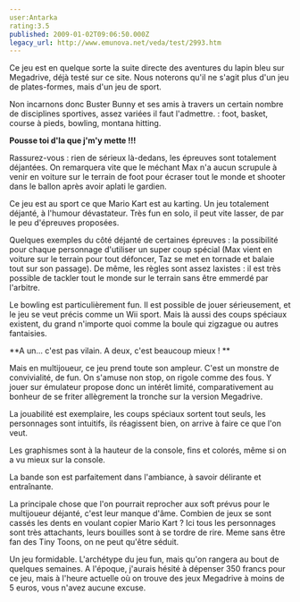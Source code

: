 ```yaml
---
user:Antarka
rating:3.5
published: 2009-01-02T09:06:50.000Z
legacy_url: http://www.emunova.net/veda/test/2993.htm
---
```

Ce jeu est en quelque sorte la suite directe des aventures du lapin bleu sur Megadrive, déjà testé sur ce site. Nous noterons qu'il ne s'agit plus d'un jeu de plates-formes, mais d'un jeu de sport.  

  

Non incarnons donc Buster Bunny et ses amis à travers un certain nombre de disciplines sportives, assez variées il faut l'admettre. : foot, basket, course à pieds, bowling, montana hitting.  

  

**Pousse toi d'la que j'm'y mette !!!**  

  

Rassurez-vous : rien de sérieux là-dedans, les épreuves sont totalement déjantées. On remarquera vite que le méchant Max n'a aucun scrupule à venir en voiture sur le terrain de foot pour écraser tout le monde et shooter dans le ballon après avoir aplati le gardien.  

  

Ce jeu est au sport ce que Mario Kart est au karting. Un jeu totalement déjanté, à l'humour dévastateur. Très fun en solo, il peut vite lasser, de par le peu d'épreuves proposées.  

  

Quelques exemples du côté déjanté de certaines épreuves : la possibilité pour chaque personnage d'utiliser un super coup spécial (Max vient en voiture sur le terrain pour tout défoncer, Taz se met en tornade et balaie tout sur son passage). De même, les règles sont assez laxistes : il est très possible de tackler tout le monde sur le terrain sans être emmerdé par l'arbitre.  

  

Le bowling est particulièrement fun. Il est possible de jouer sérieusement, et le jeu se veut précis comme un Wii sport. Mais là aussi des coups spéciaux existent, du grand n'importe quoi comme la boule qui zigzague ou autres fantaisies.  

  

**A un... c'est pas vilain. A deux, c'est beaucoup mieux ! **  

  

Mais en multijoueur, ce jeu prend toute son ampleur. C'est un monstre de convivialité, de fun. On s'amuse non stop, on rigole comme des fous. Y jouer sur émulateur propose donc un intérêt limité, comparativement au bonheur de se friter allègrement la tronche sur la version Megadrive.  

  

La jouabilité est exemplaire, les coups spéciaux sortent tout seuls, les personnages sont intuitifs, ils réagissent bien, on arrive à faire ce que l'on veut.  

  

Les graphismes sont à la hauteur de la console, fins et colorés, même si on a vu mieux sur la console.  

  

La bande son est parfaitement dans l'ambiance, à savoir délirante et entraînante.  

  

La principale chose que l'on pourrait reprocher aux soft prévus pour le multijoueur déjanté, c'est leur manque d'âme. Combien de jeux se sont cassés les dents en voulant copier Mario Kart ? Ici tous les personnages sont très attachants, leurs bouilles sont à se tordre de rire. Meme sans être fan des Tiny Toons, on ne peut qu'être séduit.  

  

Un jeu formidable. L'archétype du jeu fun, mais qu'on rangera au bout de quelques semaines. A l'époque, j'aurais hésité à dépenser 350 francs pour ce jeu, mais à l'heure actuelle où on trouve des jeux Megadrive à moins de 5 euros, vous n'avez aucune excuse.